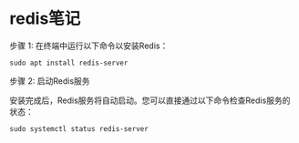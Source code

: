 # redis笔记

步骤 1: 在终端中运行以下命令以安装Redis：

```sudo apt install redis-server```

步骤 2: 启动Redis服务

安装完成后，Redis服务将自动启动。您可以直接通过以下命令检查Redis服务的状态：

```sudo systemctl status redis-server```
